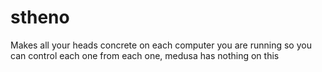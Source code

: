 # stheno
Makes all your heads concrete on each computer you are running so you can control each one from each one, medusa has nothing on this
